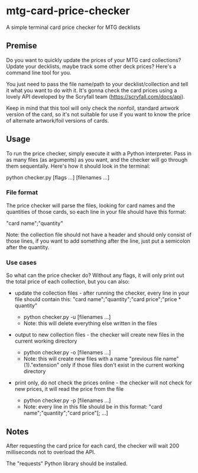 # mtg-card-price-checker

A simple terminal card price checker for MTG decklists

## Premise

Do you want to quickly update the prices of your MTG card collections? Update your decklists, maybe track some other deck prices? Here's a command line tool for you.

You just need to pass the file name/path to your decklist/collection and tell it what you want to do with it. It's gonna check the card prices using a lovely API developed by the Scryfall team (https://scryfall.com/docs/api).

Keep in mind that this tool will only check the nonfoil, standard artwork version of the card, so it's not suitable for use if you want to know the price of alternate artwork/foil versions of cards.

## Usage

To run the price checker, simply execute it with a Python interpreter. Pass in as many files (as arguments) as you want, and the checker will go through them sequentally. Here's how it should look in the terminal:

python checker.py [flags ...] [filenames ...]

### File format

The price checker will parse the files, looking for card names and the quantities of those cards, so each line in your file should have this format:

"card name";"quantity"

Note: the collection file should not have a header and should only consist of those lines, if you want to add something after the line, just put a semicolon after the quantity.

### Use cases

So what can the price checker do? Without any flags, it will only print out the total price of each collection, but you can also:

* update the collection files - after running the checker, every line in your file should contain this: "card name";"quantity";"card price";"price * quantity"
  - python checker.py -u [filenames ...]
  - Note: this will delete everything else written in the files

* output to new collection files - the checker will create new files in the current working directory
  - python checker.py -o [filenames ...]
  - Note: this will create new files with a name "previous file name" (1)."extension" only if those files don't exist in the current working directory
  
* print only, do not check the prices online - the checker will not check for new prices, it will read the price from the file
  - python checker.py -p [filenames ...]
  - Note: every line in this file should be in this format: "card name";"quantity";"card price"[; ...]

## Notes

After requesting the card price for each card, the checker will wait 200 milliseconds not to overload the API.

The "requests" Python library should be installed.
